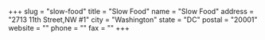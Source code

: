 +++
slug = "slow-food"
title = "Slow Food"
name = "Slow Food"
address = "2713 11th Street,NW #1"
city = "Washington"
state = "DC"
postal = "20001"
website = ""
phone = ""
fax = ""
+++
